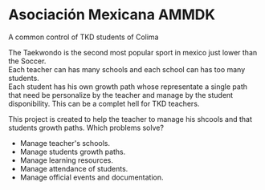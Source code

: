 # Asociación Mexicana AMMDK

A common control of TKD students of Colima

The Taekwondo is the second most popular sport in mexico just lower than the Soccer. <br/>
Each teacher can has many schools and each school can has too many students. <br/>
Each student has his own growth path whose representate a single path that need be personalize by the teacher and manage by the student disponibility. This can be a complet hell for TKD teachers.<br/>


This project is created to help the teacher to manage his shcools and that students growth paths. Which problems solve?
* Manage teacher's schools.
* Manage students growth paths.
* Manage learning resources.
* Manage attendance of students.
* Manage official events and documentation.